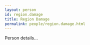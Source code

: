 ```yaml
---
layout: person
id: region.damage
title: Region Damage
permalink: people/region.damage.html
---
```


Person details...